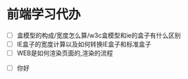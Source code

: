 <!-- TODO -->
# 前端学习代办

* [ ] 盒模型的构成/宽度怎么算/w3c盒模型和ie的盒子有什么区别
* [ ] IE盒子的宽度计算以及如何转换IE盒子和标准盒子
* [ ] WEB是如何渲染页面的,渲染的流程

- [ ] 你好
